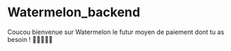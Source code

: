 # Watermelon_backend
Coucou bienvenue sur Watermelon le futur moyen de paiement dont tu as besoin ! 🍉🍉🍉🍉🍉
